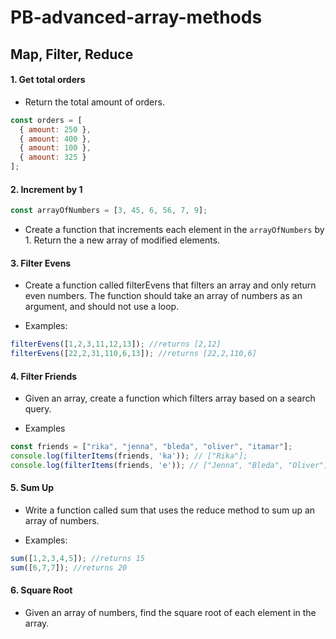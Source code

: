 # PB-advanced-array-methods

## Map, Filter, Reduce

#### 1. Get total orders
* Return the total amount of orders. 

```javascript
const orders = [
  { amount: 250 },
  { amount: 400 },
  { amount: 100 },
  { amount: 325 }
];
```

#### 2. Increment by 1
```javascript 
const arrayOfNumbers = [3, 45, 6, 56, 7, 9]; 
``` 
* Create a function that increments each element in the `arrayOfNumbers` by 1. Return the a new array of modified elements.

#### 3. Filter Evens
* Create a function called filterEvens that filters an array and only return even numbers. The function should take an array of numbers as an argument, and should not use a loop.

* Examples:
```javascript
filterEvens([1,2,3,11,12,13]); //returns [2,12]
filterEvens([22,2,31,110,6,13]); //returns [22,2,110,6]
```

#### 4. Filter Friends
* Given an array, create a function which filters array based on a search query.

* Examples

```javascript
const friends = ["rika", "jenna", "bleda", "oliver", "itamar"];
console.log(filterItems(friends, 'ka')); // ["Rika"];
console.log(filterItems(friends, 'e')); // ["Jenna", "Bleda", "Oliver"];
```

#### 5. Sum Up
* Write a function called sum that uses the reduce method to sum up an array of numbers. 

* Examples:
```javascript
sum([1,2,3,4,5]); //returns 15
sum([6,7,7]); //returns 20
```

#### 6. Square Root
* Given an array of numbers, find the square root of each element in the array.
